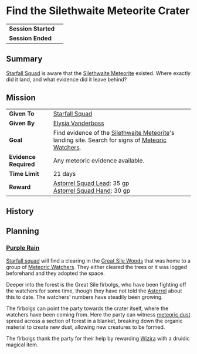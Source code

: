 # Find the Silethwaite Meteorite Crater

|||
| --- | --- |
| **Session Started** | | storyline.2
| **Session Ended** | |

## Summary

[Starfall Squad](../../organisations/government/astorrel/squads/starfall-squad.md) is aware that the [Silethwaite Meteorite](../../items/meteoric/meteorites/silethwaite-meteorite.md) existed. Where exactly did it land, and what evidence did it leave behind?

## Mission

|||
| --- | --- |
| **Given To** | [Starfall Squad](../../organisations/government/astorrel/squads/starfall-squad.md) |
| **Given By** | [Elysia Vanderboss](../../characters/elysia-vanderboss.md) |
| **Goal** | Find evidence of the [Silethwaite Meteorite](../../items/meteoric/meteorites/silethwaite-meteorite.md)'s landing site. Search for signs of [Meteoric Watchers](../../creatures/meteoric-watcher.md). |
| **Evidence Required** | Any meteoric evidence available. |
| **Time Limit** | 21 days |
| **Reward** | [Astorrel Squad Lead](../../organisations/government/astorrel/ranks/astorrel-squad-lead.md): 35 gp<br>[Astorrel Squad Hand](../../organisations/government/astorrel/ranks/astorrel-squad-hand.md): 30 gp |

## History

## Planning

### [Purple Rain](../../campaigns/C1-purple-rain.md)

[Starfall squad](../../organisations/government/astorrel/squads/starfall-squad.md) will find a clearing in the [Great Sile Woods](../../places/forests/great-sile-woods.md) that was home to a group of [Meteoric Watchers](../../creatures/meteoric-watcher.md). They either cleared the trees or it was logged beforehand and they adopted the space.

Deeper into the forest is the Great Sile firbolgs, who have been fighting off the watchers for some time, though they have not told the [Astorrel](../../organisations/government/astorrel/astorrel.md) about this to date. The watchers' numbers have steadily been growing. 

The firbolgs can point the party towards the crater itself, where the watchers have been coming from. Here the party can witness [meteoric dust](../../items/meteoric/meteoric-dust.md) spread across a section of forest in a blanket, breaking down the organic material to create new dust, allowing new creatures to be formed.

The firbolgs thank the party for their help by rewarding [Wizira](../../characters/wizira.md) with a druidic magical item.
